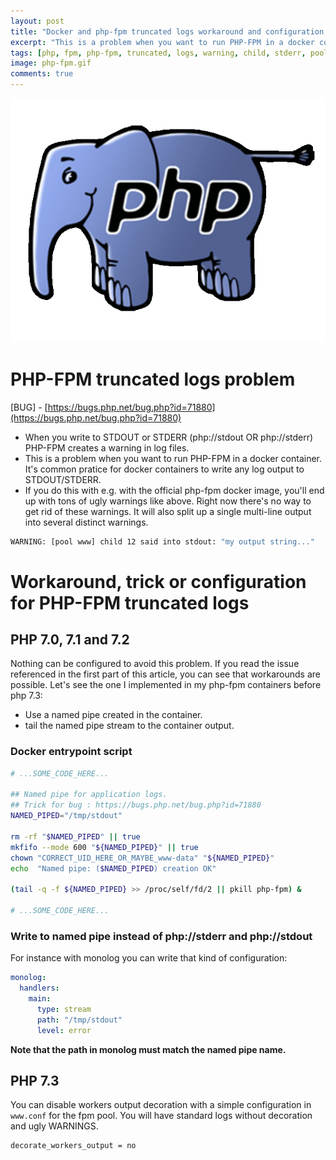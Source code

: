 ```yaml
---
layout: post
title: "Docker and php-fpm truncated logs workaround and configuration for php 7.0, 7.1, 7.2 and 7.3"
excerpt: "This is a problem when you want to run PHP-FPM in a docker container with php 7.0,7.1 and 7.2. It's common pratice for docker containers to write any log output to STDOUT/STDERR. Problem has been fixed for PHP 7.3"
tags: [php, fpm, php-fpm, truncated, logs, warning, child, stderr, pool, 7.0, 7.1, 7.2, 7.3]
image: php-fpm.gif
comments: true
---
```


![PHP-FPM](/images/posts/php-fpm.gif)

# PHP-FPM truncated logs problem

[BUG] - [https://bugs.php.net/bug.php?id=71880](https://bugs.php.net/bug.php?id=71880)

* When you write to STDOUT or STDERR (php://stdout OR php://stderr) PHP-FPM creates a warning in log files.
* This is a problem when you want to run PHP-FPM in a docker container. It's common pratice for docker containers to write any log output to STDOUT/STDERR.
* If you do this with e.g. with the official php-fpm docker image, you'll end up with tons of ugly warnings like above. Right now there's no way to get rid of these warnings. It will also split up a single multi-line output into several distinct warnings.

```bash
WARNING: [pool www] child 12 said into stdout: "my output string..."
```

# Workaround, trick or configuration for PHP-FPM truncated logs

## PHP 7.0, 7.1 and 7.2 

Nothing can be configured to avoid this problem. If you read the issue referenced in the first part of this article,
you can see that workarounds are possible. Let's see the one I implemented in my php-fpm containers before php 7.3:

* Use a named pipe created in the container.
* tail the named pipe stream to the container output.

### Docker entrypoint script

```bash
# ...SOME_CODE_HERE...

## Named pipe for application logs.
## Trick for bug : https://bugs.php.net/bug.php?id=71880
NAMED_PIPED="/tmp/stdout"

rm -rf "$NAMED_PIPED" || true
mkfifo --mode 600 "${NAMED_PIPED}" || true
chown "CORRECT_UID_HERE_OR_MAYBE_www-data" "${NAMED_PIPED}"
echo  "Named pipe: ($NAMED_PIPED) creation OK"

(tail -q -f ${NAMED_PIPED} >> /proc/self/fd/2 || pkill php-fpm) &

# ...SOME_CODE_HERE...

```

### Write to named pipe instead of php://stderr and php://stdout

For instance with monolog you can write that kind of configuration:

```yaml
monolog:
  handlers:
    main:
      type: stream
      path: "/tmp/stdout"
      level: error
```

**Note that the path in monolog must match the named pipe name.**

## PHP 7.3

You can disable workers output decoration with a simple configuration in `www.conf` for the fpm pool.
You will have standard logs without decoration and ugly WARNINGS.

```shell
decorate_workers_output = no
```